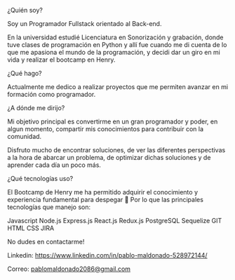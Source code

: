 ¿Quién soy?

Soy un Programador Fullstack orientado al Back-end.

En la universidad estudié Licenciatura en Sonorización y grabación, donde tuve clases de programación en Python y allí fue cuando me di cuenta de lo que me apasiona el mundo de la programación, y decidi dar un giro en mi vida y realizar el bootcamp en Henry.

¿Qué hago?

Actualmente me dedico a realizar proyectos que me permiten avanzar en mi formación como programador. 

¿A dónde me dirijo?

Mi objetivo principal es convertirme en un gran programador y poder, en algun momento, compartir mis conocimientos para contribuir con la comunidad.

Disfruto mucho de encontrar soluciones, de ver las diferentes perspectivas a la hora de abarcar un problema, de optimizar dichas soluciones y de aprender cada día un poco más.

¿Qué tecnologías uso?

El Bootcamp de Henry me ha permitido adquirir el conocimiento y experiencia fundamental para despegar 🚀 Por lo que las principales tecnologías que manejo son:

Javascript
Node.js
Express.js
React.js
Redux.js
PostgreSQL
Sequelize
GIT
HTML
CSS
JIRA

No dudes en contactarme!

Linkedin: https://www.linkedin.com/in/pablo-maldonado-528972144/

Correo: pablomaldonado2086@gmail.com
